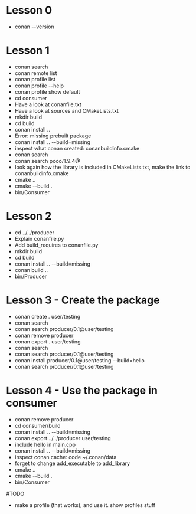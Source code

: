 # Lesson 0
- conan --version
# Lesson 1
- conan search
- conan remote list
- conan profile list
- conan profile --help
- conan profile show default
- cd consumer
- Have a look at conanfile.txt
- Have a look at sources and CMakeLists.txt
- mkdir build
- cd build
- conan install ..
- Error: missing prebuilt package
- conan install .. --build=missing
- inspect what conan created: conanbuildinfo.cmake
- conan search
- conan search poco/1.9.4@
- look again how the library is included in CMakeLists.txt, make the link to conanbuildinfo.cmake
- cmake ..
- cmake --build .
- bin/Consumer

# Lesson 2
- cd ../../producer
- Explain conanfile.py
- Add build_requires to conanfile.py
- mkdir build
- cd build
- conan install .. --build=missing
- conan build ..
- bin/Producer

# Lesson 3 - Create the package
- conan create . user/testing
- conan search
- conan search producer/0.1@user/testing
- conan remove producer
- conan export . user/testing
- conan search
- conan search producer/0.1@user/testing
- conan install producer/0.1@user/testing --build=hello
- conan search producer/0.1@user/testing

# Lesson 4 - Use the package in consumer
- conan remove producer
- cd consumer/build
- conan install .. --build=missing
- conan export ../../producer user/testing
- include hello in main.cpp 
- conan install .. --build=missing
- inspect conan cache: code ~/.conan/data 
- forget to change add_executable to add_library
- cmake ..
- cmake --build .
- bin/Consumer





#TODO
- make a profile (that works), and use it. show profiles stuff